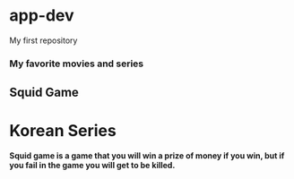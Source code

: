 # app-dev
My first repository
### My favorite movies and series
## Squid Game 
# Korean Series
**Squid game is a game that you will win a prize of money if you win, but if you fail in the game you will get to be killed.**
